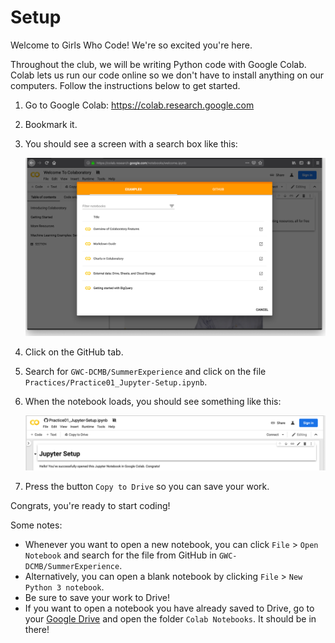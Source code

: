 
# Setup

Welcome to Girls Who Code! We're so excited you're here.

Throughout the club, we will be writing Python code with Google Colab. 
Colab lets us run our code online so we don't have to install anything on our computers. 
Follow the instructions below to get started.

1. Go to Google Colab: https://colab.research.google.com

1. Bookmark it.

1. You should see a screen with a search box like this:  

    <img src="https://raw.githubusercontent.com/GWC-DCMB/SummerExperience/master/Figures/01colab.png" style="width: 500px;"/>

1. Click on the GitHub tab.

1. Search for `GWC-DCMB/SummerExperience` and click on the file `Practices/Practice01_Jupyter-Setup.ipynb`.

1. When the notebook loads, you should see something like this:

    <img src="https://raw.githubusercontent.com/GWC-DCMB/SummerExperience/master/Figures/03notebook.png" style="width: 500px;"/>

1. Press the button `Copy to Drive` so you can save your work.

Congrats, you're ready to start coding!

Some notes:
- Whenever you want to open a new notebook, you can click `File` > `Open Notebook` and search for the file from GitHub in `GWC-DCMB/SummerExperience`.
- Alternatively, you can open a blank notebook by clicking `File` > `New Python 3 notebook`. 
- Be sure to save your work to Drive!
- If you want to open a notebook you have already saved to Drive, go to your [Google Drive](https://drive.google.com/) and open the folder `Colab Notebooks`. It should be in there!
